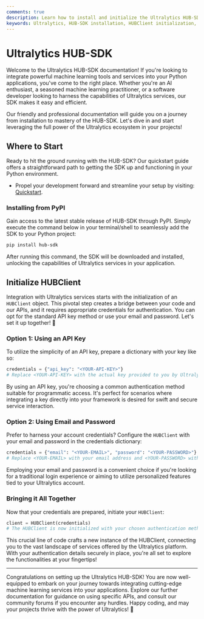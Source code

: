 ```yaml
---
comments: true
description: Learn how to install and initialize the Ultralytics HUB-SDK for streamlined API access and service interaction.
keywords: Ultralytics, HUB-SDK installation, HUBClient initialization, Python SDK, API interaction
---
```


# Ultralytics HUB-SDK

Welcome to the Ultralytics HUB-SDK documentation! If you're looking to integrate powerful machine learning tools and services into your Python applications, you've come to the right place. Whether you're an AI enthusiast, a seasoned machine learning practitioner, or a software developer looking to harness the capabilities of Ultralytics services, our SDK makes it easy and efficient.

Our friendly and professional documentation will guide you on a journey from installation to mastery of the HUB-SDK. Let's dive in and start leveraging the full power of the Ultralytics ecosystem in your projects!

## Where to Start

Ready to hit the ground running with the HUB-SDK? Our quickstart guide offers a straightforward path to getting the SDK up and functioning in your Python environment.

- Propel your development forward and streamline your setup by visiting: [Quickstart](quickstart.md).

### Installing from PyPI

Gain access to the latest stable release of HUB-SDK through PyPI. Simply execute the command below in your terminal/shell to seamlessly add the SDK to your Python project:

```sh
pip install hub-sdk
```

After running this command, the SDK will be downloaded and installed, unlocking the capabilities of Ultralytics services in your application.

## Initialize HUBClient

Integration with Ultralytics services starts with the initialization of an `HUBClient` object. This pivotal step creates a bridge between your code and our APIs, and it requires appropriate credentials for authentication. You can opt for the standard API key method or use your email and password. Let's set it up together! 🚀

### Option 1: Using an API Key
To utilize the simplicity of an API key, prepare a dictionary with your key like so:

```python
credentials = {"api_key": "<YOUR-API-KEY>"}
# Replace <YOUR-API-KEY> with the actual key provided to you by Ultralytics.
```

By using an API key, you're choosing a common authentication method suitable for programmatic access. It's perfect for scenarios where integrating a key directly into your framework is desired for swift and secure service interaction.

### Option 2: Using Email and Password
Prefer to harness your account credentials? Configure the `HUBClient` with your email and password in the credentials dictionary:

```python
credentials = {"email": "<YOUR-EMAIL>", "password": "<YOUR-PASSWORD>"}
# Replace <YOUR-EMAIL> with your email address and <YOUR-PASSWORD> with your password.
```

Employing your email and password is a convenient choice if you're looking for a traditional login experience or aiming to utilize personalized features tied to your Ultralytics account.

### Bringing it All Together
Now that your credentials are prepared, initiate your `HUBClient`:

```python
client = HUBClient(credentials)
# The HUBClient is now initialized with your chosen authentication method.
```

This crucial line of code crafts a new instance of the HUBClient, connecting you to the vast landscape of services offered by the Ultralytics platform. With your authentication details securely in place, you're all set to explore the functionalities at your fingertips!

---

Congratulations on setting up the Ultralytics HUB-SDK! You are now well-equipped to embark on your journey towards integrating cutting-edge machine learning services into your applications. Explore our further documentation for guidance on using specific APIs, and consult our community forums if you encounter any hurdles. Happy coding, and may your projects thrive with the power of Ultralytics! 🌟
